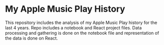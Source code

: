 # My Apple Music Play History
This repository includes the analysis of my Apple Music Play history for the last 4 years. Repo includes a notebook and React project files. Data processing and gathering is done on the notebook file and representation of the data is done on React.
